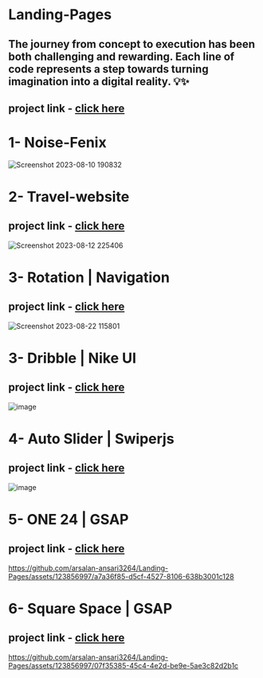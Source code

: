 # Landing-Pages
The journey from concept to execution has been both challenging and rewarding. Each line of code represents a step towards turning imagination into a digital reality. 💡✨
-
## project link - [click here](https://bit.ly/47surpt )
# 1- Noise-Fenix
![Screenshot 2023-08-10 190832](https://github.com/arsalan-ansari3264/Landing-Pages/assets/123856997/e4e278a7-9a86-4de4-8c63-8c32ef32d468)
# 2- Travel-website
## project link - [click here](https://tourmaline-sunshine-a43803.netlify.app/)
![Screenshot 2023-08-12 225406](https://github.com/arsalan-ansari3264/Landing-Pages/assets/123856997/13c02971-d965-496e-86de-ca8c3874306e)
# 3- Rotation | Navigation
## project link - [click here](https://shimmering-sawine-eaa67a.netlify.app/)
![Screenshot 2023-08-22 115801](https://github.com/arsalan-ansari3264/Landing-Pages/assets/123856997/cae6b1f6-3fe1-44bb-82e8-ce6c2b3a2f7c)
# 3- Dribble | Nike UI
## project link - [click here](https://charming-kulfi-85e98f.netlify.app/)
![image](https://github.com/arsalan-ansari3264/Landing-Pages/assets/123856997/3ba4fdd6-b5b4-49a1-b57b-8860f387ea48)
# 4- Auto Slider | Swiperjs
## project link - [click here](https://transcendent-liger-d6d092.netlify.app/)
![image](https://github.com/arsalan-ansari3264/Landing-Pages/assets/123856997/63708acb-810e-463b-a5af-86d8bd91b6b4)
# 5- ONE 24  | GSAP 
## project link - [click here](https://cozy-tapioca-0694f9.netlify.app/)
https://github.com/arsalan-ansari3264/Landing-Pages/assets/123856997/a7a36f85-d5cf-4527-8106-638b3001c128
# 6- Square Space | GSAP
## project link - [click here](https://leafy-belekoy-c6c6f7.netlify.app/)
https://github.com/arsalan-ansari3264/Landing-Pages/assets/123856997/07f35385-45c4-4e2d-be9e-5ae3c82d2b1c


